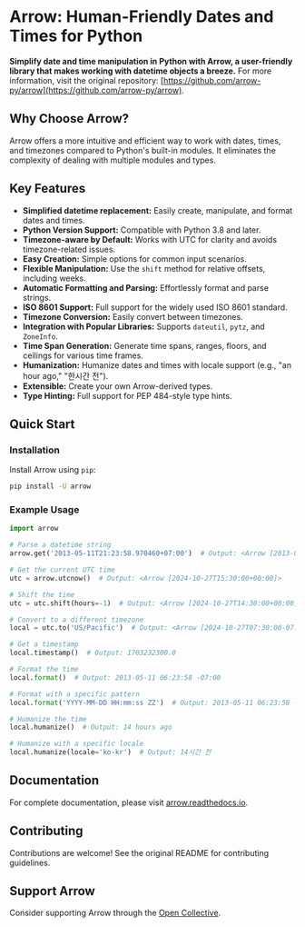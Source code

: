 # Arrow: Human-Friendly Dates and Times for Python

**Simplify date and time manipulation in Python with Arrow, a user-friendly library that makes working with datetime objects a breeze.**  For more information, visit the original repository: [https://github.com/arrow-py/arrow](https://github.com/arrow-py/arrow).

## Why Choose Arrow?

Arrow offers a more intuitive and efficient way to work with dates, times, and timezones compared to Python's built-in modules. It eliminates the complexity of dealing with multiple modules and types.

## Key Features

*   **Simplified datetime replacement:** Easily create, manipulate, and format dates and times.
*   **Python Version Support:**  Compatible with Python 3.8 and later.
*   **Timezone-aware by Default:** Works with UTC for clarity and avoids timezone-related issues.
*   **Easy Creation:** Simple options for common input scenarios.
*   **Flexible Manipulation:** Use the `shift` method for relative offsets, including weeks.
*   **Automatic Formatting and Parsing:**  Effortlessly format and parse strings.
*   **ISO 8601 Support:**  Full support for the widely used ISO 8601 standard.
*   **Timezone Conversion:** Easily convert between timezones.
*   **Integration with Popular Libraries:** Supports `dateutil`, `pytz`, and `ZoneInfo`.
*   **Time Span Generation:** Generate time spans, ranges, floors, and ceilings for various time frames.
*   **Humanization:**  Humanize dates and times with locale support (e.g., "an hour ago," "한시간 전").
*   **Extensible:** Create your own Arrow-derived types.
*   **Type Hinting:** Full support for PEP 484-style type hints.

## Quick Start

### Installation

Install Arrow using `pip`:

```bash
pip install -U arrow
```

### Example Usage

```python
import arrow

# Parse a datetime string
arrow.get('2013-05-11T21:23:58.970460+07:00')  # Output: <Arrow [2013-05-11T21:23:58.970460+07:00]>

# Get the current UTC time
utc = arrow.utcnow()  # Output: <Arrow [2024-10-27T15:30:00+00:00]>

# Shift the time
utc = utc.shift(hours=-1)  # Output: <Arrow [2024-10-27T14:30:00+00:00]>

# Convert to a different timezone
local = utc.to('US/Pacific')  # Output: <Arrow [2024-10-27T07:30:00-07:00]>

# Get a timestamp
local.timestamp()  # Output: 1703232300.0

# Format the time
local.format()  # Output: 2013-05-11 06:23:58 -07:00

# Format with a specific pattern
local.format('YYYY-MM-DD HH:mm:ss ZZ')  # Output: 2013-05-11 06:23:58 -07:00

# Humanize the time
local.humanize()  # Output: 14 hours ago

# Humanize with a specific locale
local.humanize(locale='ko-kr')  # Output: 14시간 전
```

## Documentation

For complete documentation, please visit [arrow.readthedocs.io](https://arrow.readthedocs.io).

## Contributing

Contributions are welcome!  See the original README for contributing guidelines.

## Support Arrow

Consider supporting Arrow through the [Open Collective](https://opencollective.com/arrow).